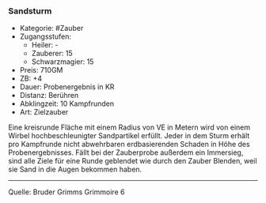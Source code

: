 ### Sandsturm

- Kategorie: #Zauber
- Zugangsstufen:
  - Heiler: -
  - Zauberer: 15
  - Schwarzmagier: 15
- Preis: 710GM
- ZB: +4
- Dauer: Probenergebnis in KR
- Distanz: Berühren
- Abklingzeit: 10 Kampfrunden
- Art: Zielzauber

Eine kreisrunde Fläche mit einem Radius von VE in Metern wird von einem Wirbel hochbeschleunigter Sandpartikel erfüllt. Jeder in dem Sturm erhält pro Kampfrunde nicht abwehrbaren erdbasierenden Schaden in Höhe des Probenergebnisses. Fällt bei der Zauberprobe außerdem ein Immersieg, sind alle Ziele für eine Runde geblendet wie durch den Zauber Blenden, weil sie Sand in die Augen bekommen haben.

---

Quelle: Bruder Grimms Grimmoire 6
